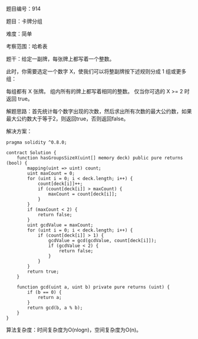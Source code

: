 题目编号：914

题目：卡牌分组

难度：简单

考察范围：哈希表

题干：给定一副牌，每张牌上都写着一个整数。

此时，你需要选定一个数字 X，使我们可以将整副牌按下述规则分成 1 组或更多组：

每组都有 X 张牌。
组内所有的牌上都写着相同的整数。
仅当你可选的 X >= 2 时返回 true。

解题思路：首先统计每个数字出现的次数，然后求出所有次数的最大公约数，如果最大公约数大于等于2，则返回true，否则返回false。

解决方案：

```solidity
pragma solidity ^0.8.0;

contract Solution {
    function hasGroupsSizeX(uint[] memory deck) public pure returns (bool) {
        mapping(uint => uint) count;
        uint maxCount = 0;
        for (uint i = 0; i < deck.length; i++) {
            count[deck[i]]++;
            if (count[deck[i]] > maxCount) {
                maxCount = count[deck[i]];
            }
        }
        if (maxCount < 2) {
            return false;
        }
        uint gcdValue = maxCount;
        for (uint i = 0; i < deck.length; i++) {
            if (count[deck[i]] > 1) {
                gcdValue = gcd(gcdValue, count[deck[i]]);
                if (gcdValue < 2) {
                    return false;
                }
            }
        }
        return true;
    }

    function gcd(uint a, uint b) private pure returns (uint) {
        if (b == 0) {
            return a;
        }
        return gcd(b, a % b);
    }
}
```

算法复杂度：时间复杂度为O(nlogn)，空间复杂度为O(n)。